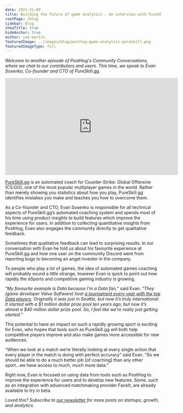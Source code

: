 ```yaml
---
date: 2021-21-09
title: Building the future of game analytics - An interview with PureSkill.gg CTO, Evan Sosenko
rootPage: /blog
sidebar: Blog
showTitle: true
hideAnchor: true
author: joe-martin
featuredImage: ../images/blog/posthog-game-analytics-pureskill.png
featuredImageType: full
---
```

_Welcome to another episode of PostHog's Community Conversations, where we chat to our contributors and users. This time, we speak to Evan Sosenko, Co-founder and CTO of PureSkill.gg._

<iframe width="560" height="315" src="https://youtu.be/x1jxCJb9zII" title="YouTube video player" frameborder="0" allow="accelerometer; autoplay; clipboard-write; encrypted-media; gyroscope; picture-in-picture" allowfullscreen></iframe>

[PureSkill.gg](https://pureskill.gg/) is an automated coach for Counter-Strike: Global Offensive (CS:GO), one of the most popular multiplayer games in the world. Rather than merely showing you statistics about how you play, PureSkill.gg identifies mistakes you make and teaches you how to overcome them.

As a Co-founder and CTO, Evan Sosenko is responsible for all technical aspects of PureSkill.gg’s automated coaching system and spends most of his time using product insights to build features which improve the experience for users. In addition to collecting quantitative insights from PostHog, Evan also engages the community directly to get qualitative feedback. 

Sometimes that qualitative feedback can lead to surprising results. In our conversation with Evan he told us about his favourite experience at PureSkill.gg and how one user on the community Discord went from reporting bugs to becoming an angel investor in the company.

To people who play a lot of games, the idea of automated games coaching will probably sound a little strange, however Evan is quick to point out how rapidly the eSports and competitive gaming industry is growing.  

“_My favourite example is Data because I’m a Data fan,_” said Evan. “_They (game developer Valve Software) host [a tournament every year with the top Data players](https://www.dota2.com/international/overview). Originally it was just in Seattle, but now it’s truly international. It started with a $1 million dollar prize pool ten years ago, but now it’s almost a $40 million dollar prize pool. So, I feel like we’re really just getting started._”

This potential to have an impact on such a rapidly growing sport is exciting for Evan, who hopes that tools such as PureSkill.gg will both help competitive players improve and also make games more accessible for new audiences.

“When we look at a match we’re literally looking at every single action that every player in the match is doing with perfect accuracy” said Evan. “So we should be able to do a much better job [of coaching] than any other sport...we have access to much, much more data.”

Right now, Evan is focused on using data from tools such as PostHog to improve the experience for users and to develop new features. Some, such as an integration with advanced matchmaking provider FaceIt, are already available to try in beta. 

_Loved this? Subscribe to [our newsletter](https://posthog.com/newsletter) for more posts on startups, growth, and analytics._
